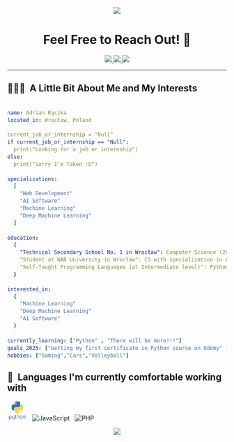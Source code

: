 <html>

<body>
<p align="center">
<img src="https://camo.githubusercontent.com/daa279ca78be42b310b9d7d7ea35f996418037e6fc81a54fc91ce6732e7f2e9e/68747470733a2f2f63617073756c652d72656e6465722e76657263656c2e6170702f6170693f747970653d776176696e6726636f6c6f723d6772616469656e7426746578743d48656c6c6f21266865696768743d3130302673656374696f6e3d686561646572" data-canonical-src="https://capsule-render.vercel.app/api?type=waving&amp;color=gradient&amp;text=Hello!&amp;height=100&amp;section=header" style="max-width: 100%;">
</p>
<h1 align="center" dir="auto">
  Feel Free to Reach Out! 💬
</h1>
  <p align="center" dir="auto">
    <a href="" rel="nofollow">
      <img height="50" src="https://user-images.githubusercontent.com/46517096/166972883-f5f1d88c-0246-4374-88ac-ded0f2cf0699.png" style="max-width: 100%;">
    </a>
    <a href="https://www.linkedin.com/in/adrian-rączka-9080a8360/" rel="nofollow">
    <img height="50" src="https://user-images.githubusercontent.com/46517096/166973395-19676cd8-f8ec-4abf-83ff-da8243505b82.png" style="max-width: 100%;">
    </a>
    <a href="https://www.instagram.com/adrianraczka/" rel="nofollow">
    <img height="50" src="https://user-images.githubusercontent.com/46517096/166974368-9798f39f-1f46-499c-b14e-81f0a3f83a06.png" style="max-width: 100%;">
    </a>
  </p>

  <hr></hr>
  <h2 class="heading-element" dir="auto"> 👨🏻‍💻 &nbsp;A Little Bit About Me and My Interests</h2>
  
```yaml

name: Adrian Rączka
located_in: Wrocław, Poland

current_job_or_internship = "Null"
if current_job_or_internship == "Null":
  print("Looking for a job or internship")
else:
  print("Sorry I'm Taken :D")

specializations:
  [
    "Web Development"
    "AI Software"
    "Machine Learning"
    "Deep Machine Learning"
  ]

education: 
  {
    "Technical Secondary School No. 1 in Wrocław": Computer Science (2020-2025)
    "Student at WAB University in Wrocław": CS with specialization in Automation and AI (Present)
    "Self-Taught Programming Languages (at Intermediate level)": Python, JavaScript , PHP, SQL
  }

interested_in: 
  {
    "Machine Learning"
    "Deep Machine Learning"
    "AI Software"
  }

currently_learning: ["Python" , "There will be more!!!"]
goals_2025: ["Getting my first certificate in Python course on Udemy" , "Setting up my first portfolio"]
hobbies: ["Gaming","Cars","Volleyball"]

```

<h2> 🚀 &nbsp;Languages I'm currently comfortable working with</h2>
<p align="left">
  <img src="https://raw.githubusercontent.com/devicons/devicon/master/icons/python/python-original-wordmark.svg" alt="Python" width="45" height="45"/> &nbsp;
  <img src="https://cdn.jsdelivr.net/gh/devicons/devicon@latest/icons/javascript/javascript-plain.svg" alt="JavaScript" width="45" height="45"/> &nbsp;
  <img src="https://cdn.jsdelivr.net/gh/devicons/devicon@latest/icons/php/php-original.svg" alt="PHP" width="45" height="45"/> &nbsp;
</p>


<p align="center">
  <img src="https://camo.githubusercontent.com/ff1d4eb768b74fa335491dd8a7e87d95017665c1570e5a8828fddfdb728da450/68747470733a2f2f63617073756c652d72656e6465722e76657263656c2e6170702f6170693f747970653d776176696e6726636f6c6f723d6772616469656e74266865696768743d3130302673656374696f6e3d666f6f746572" data-canonical-src="https://capsule-render.vercel.app/api?type=waving&amp;color=gradient&amp;height=100&amp;section=footer" style="max-width: 100%;">

</p>
</body>
</html>
